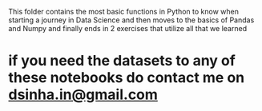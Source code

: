 This folder contains the most basic functions in Python to know when starting a journey in Data Science 
and then moves to the basics of Pandas and Numpy 
and finally ends in 2 exercises that utilize all that we learned 
# if you need the datasets to any of these notebooks  do contact me on dsinha.in@gmail.com
